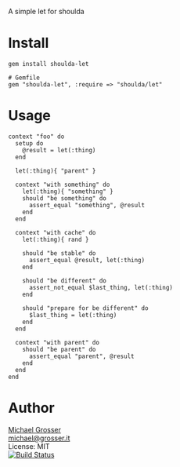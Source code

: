 A simple let for shoulda

Install
=======

    gem install shoulda-let

    # Gemfile
    gem "shoulda-let", :require => "shoulda/let"

Usage
=====
<!-- example -->
    context "foo" do
      setup do
        @result = let(:thing)
      end

      let(:thing){ "parent" }

      context "with something" do
        let(:thing){ "something" }
        should "be something" do
          assert_equal "something", @result
        end
      end

      context "with cache" do
        let(:thing){ rand }

        should "be stable" do
          assert_equal @result, let(:thing)
        end

        should "be different" do
          assert_not_equal $last_thing, let(:thing)
        end

        should "prepare for be different" do
          $last_thing = let(:thing)
        end
      end

      context "with parent" do
        should "be parent" do
          assert_equal "parent", @result
        end
      end
    end
<!-- example -->
Author
======
[Michael Grosser](http://grosser.it)<br/>
michael@grosser.it<br/>
License: MIT<br/>
[![Build Status](https://secure.travis-ci.org/grosser/shoulda-let.png)](http://travis-ci.org/grosser/shoulda-let)
